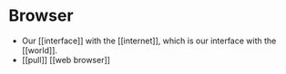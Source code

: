 # Browser

- Our [[interface]] with the [[internet]], which is our interface with the [[world]].
- [[pull]] [[web browser]]
